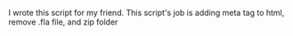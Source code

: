 I wrote this script for my friend.
This script's job is adding meta tag to html, remove .fla file, and zip folder